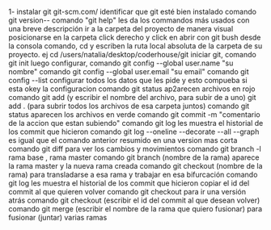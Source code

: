 1- instalar git git-scm.com/
identificar que git esté bien instalado comando git version-- comando "git help" les da los commandos más usados con una breve descripción
ir a la carpeta del proyecto
de manera visual posicionarse en la carpeta click derecho y click en abrir con git bush
desde la consola comando, cd y escriben la ruta local absoluta de la carpeta de su proyecto. ej cd /users/natalia/desktop/coderhouse/git
iniciar git, comando git init
luego configurar, comando git config --global user.name "su nombre"
comando git config --global user.email "su email"
comando git config --list configurar todos los datos que les pide y esto compueba si esta okey la configuracion
comando git status ap2arecen archivos en rojo
comando git add (y escribir el nombre del archivo, para subir de a uno) git add . (para subrir todos los archivos de esa carpeta juntos)
comando git status aparecen los archivos en verde
comando git commit -m "comentario de la accion que estan subiendo"
comando git log les muestra el historial de los commit que hicieron
comando git log --oneline --decorate --all --graph es igual que el comando anterior resumido en una version mas corta
comando git diff para ver los cambios y movimientos
comando git branch -l rama base , rama master
comando git branch (nombre de la rama) aparece la rama master y la nueva rama creada
comando git checkout (nombre de la rama) para transladarse a esa rama y trabajar en esa bifurcación
comando git log les muestra el historial de los commit que hicieron copiar el id del commit al que quieren volver
comando git checkout para ir una versión atrás
comando git checkout (escribir el id del commit al que desean volver)
comando git merge (escribir el nombre de la rama que quiero fusionar) para fusionar (juntar) varias ramas
